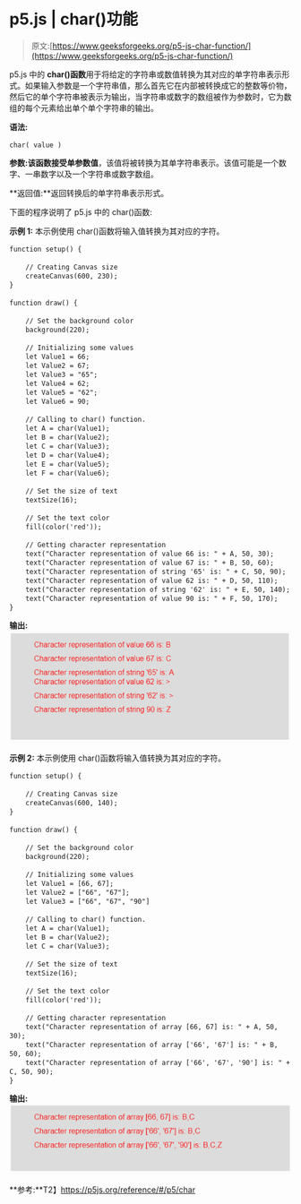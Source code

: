 # p5.js | char()功能

> 原文:[https://www.geeksforgeeks.org/p5-js-char-function/](https://www.geeksforgeeks.org/p5-js-char-function/)

p5.js 中的 **char()函数**用于将给定的字符串或数值转换为其对应的单字符串表示形式。如果输入参数是一个字符串值，那么首先它在内部被转换成它的整数等价物，然后它的单个字符串被表示为输出，当字符串或数字的数组被作为参数时，它为数组的每个元素给出单个单个字符串的输出。

**语法:**

```
char( value )
```

**参数:**该函数接受单参数**值**，该值将被转换为其单字符串表示。该值可能是一个数字、一串数字以及一个字符串或数字数组。

**返回值:**返回转换后的单字符串表示形式。

下面的程序说明了 p5.js 中的 char()函数:

**示例 1:** 本示例使用 char()函数将输入值转换为其对应的字符。

```
function setup() { 

    // Creating Canvas size
    createCanvas(600, 230); 
} 

function draw() { 

    // Set the background color 
    background(220); 

    // Initializing some values
    let Value1 = 66;
    let Value2 = 67;
    let Value3 = "65";
    let Value4 = 62; 
    let Value5 = "62";
    let Value6 = 90;

    // Calling to char() function.
    let A = char(Value1);
    let B = char(Value2);
    let C = char(Value3);
    let D = char(Value4);
    let E = char(Value5);
    let F = char(Value6);

    // Set the size of text 
    textSize(16); 

    // Set the text color 
    fill(color('red')); 

    // Getting character representation
    text("Character representation of value 66 is: " + A, 50, 30);
    text("Character representation of value 67 is: " + B, 50, 60);
    text("Character representation of string '65' is: " + C, 50, 90);
    text("Character representation of value 62 is: " + D, 50, 110);
    text("Character representation of string '62' is: " + E, 50, 140);
    text("Character representation of value 90 is: " + F, 50, 170);
} 
```

**输出:**
![](img/621c91ed4955a88a6725022e96edd95f.png)

**示例 2:** 本示例使用 char()函数将输入值转换为其对应的字符。

```
function setup() { 

    // Creating Canvas size
    createCanvas(600, 140); 
} 

function draw() { 

    // Set the background color 
    background(220); 

    // Initializing some values
    let Value1 = [66, 67];
    let Value2 = ["66", "67"];
    let Value3 = ["66", "67", "90"]

    // Calling to char() function.
    let A = char(Value1);
    let B = char(Value2);
    let C = char(Value3);

    // Set the size of text 
    textSize(16); 

    // Set the text color 
    fill(color('red')); 

    // Getting character representation
    text("Character representation of array [66, 67] is: " + A, 50, 30);
    text("Character representation of array ['66', '67'] is: " + B, 50, 60);
    text("Character representation of array ['66', '67', '90'] is: " + C, 50, 90);
}     
```

**输出:**
![](img/1a32e2288b58df765cdc548c01ed453b.png)

**参考:**T2】https://p5js.org/reference/#/p5/char